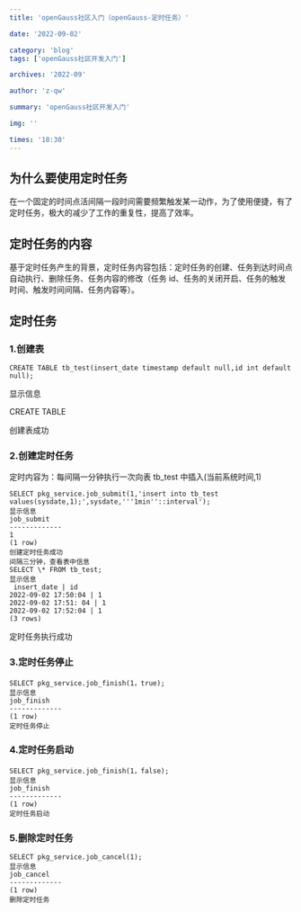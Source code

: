 ```yaml
---
title: 'openGauss社区入门（openGauss-定时任务）'

date: '2022-09-02'

category: 'blog'
tags: ['openGauss社区开发入门']

archives: '2022-09'

author: 'z-qw'

summary: 'openGauss社区开发入门'

img: ''

times: '18:30'
---
```


<a name="ozA43"></a>

## 为什么要使用定时任务

在一个固定的时间点活间隔一段时间需要频繁触发某一动作，为了使用便捷，有了定时任务，极大的减少了工作的重复性，提高了效率。

## 定时任务的内容

基于定时任务产生的背景，定时任务内容包括：定时任务的创建、任务到达时间点自动执行、删除任务、任务内容的修改（任务 id、任务的关闭开启、任务的触发时间、触发时间间隔、任务内容等）。

## 定时任务

### 1.创建表

`CREATE TABLE tb_test(insert_date timestamp default null,id int default null);`

显示信息

CREATE TABLE

创建表成功

### 2.创建定时任务

定时内容为：每间隔一分钟执行一次向表 tb_test 中插入(当前系统时间,1)

```
SELECT pkg_service.job_submit(1,'insert into tb_test values(sysdate,1);',sysdate,'''1min''::interval');
显示信息
job_submit
-------------
1
(1 row)
创建定时任务成功
间隔三分钟，查看表中信息
SELECT \* FROM tb_test;
显示信息
 insert_date | id
2022-09-02 17:50:04 | 1
2022-09-02 17:51: 04 | 1
2022-09-02 17:52:04 | 1
(3 rows)
```

定时任务执行成功

### 3.定时任务停止

```
SELECT pkg_service.job_finish(1，true);
显示信息
job_finish
-------------
(1 row)
定时任务停止
```

### 4.定时任务启动

```
SELECT pkg_service.job_finish(1，false);
显示信息
job_finish
-------------
(1 row)
定时任务启动
```

### 5.删除定时任务

```
SELECT pkg_service.job_cancel(1);
显示信息
job_cancel
-------------
(1 row)
删除定时任务
```
